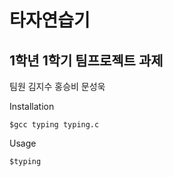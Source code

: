 타자연습기
===
1학년 1학기 팀프로젝트 과제
---
팀원
김지수
홍승비
문성욱

Installation
```
$gcc typing typing.c
```

Usage
```
$typing
```
